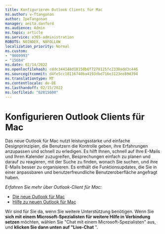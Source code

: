 ```yaml
---
title: Konfigurieren Outlook Clients für Mac
ms.author: v-ftangonan
author: IpeTangonan
manager: anita.danford
ms.audience: Admin
ms.topic: article
ms.service: o365-administration
ROBOTS: NOINDEX, NOFOLLOW
localization_priority: Normal
ms.custom:
- "9009993"
- "15684"
ms.date: 02/14/2022
ms.openlocfilehash: cddc344148d18158b6f7278125fc2338add3c446
ms.sourcegitcommit: d4fe5cc18116740ba4193dbd716e3123ee898394
ms.translationtype: MT
ms.contentlocale: de-DE
ms.lasthandoff: 02/15/2022
ms.locfileid: "62815600"
---
```

# <a name="configure-outlook-client-for-mac"></a>Konfigurieren Outlook Clients für Mac

Das neue Outlook für Mac nutzt leistungsstarke und einfache Designprinzipien, die Benutzern die Kontrolle geben, ihre Erfahrungen anzupassen und schnell zu erledigen. Es hilft Ihnen, schnell auf Ihre E-Mails und Ihren Kalender zuzugreifen, Besprechungen einfach zu planen und darauf zu reagieren, mit der Suche zu finden, wonach Sie suchen, und ihre E-Mails besser zu organisieren. Es enthält die Funktionsupdates, die Sie in einer anpassbaren und benutzerfreundliche Benutzeroberfläche angefragt haben.

*Erfahren Sie mehr über Outlook-Client für Mac:*

- [Die neue Outlook für Mac](https://support.microsoft.com/office/the-new-outlook-for-mac-6283be54-e74d-434e-babb-b70cefc77439)
- [Hilfe zu neuen Outlook für Mac](https://support.microsoft.com/office/get-help-with-new-outlook-for-mac-64758e05-6cab-4a2d-8c8b-0f3f16ac1cc8)

Wir sind für Sie da, wenn Sie weitere Unterstützung benötigen. Wenn Sie **sich mit einem Microsoft-Spezialisten für weitere Hilfe in Verbindung setzen** möchten, wählen Sie "Chat mit einem Microsoft-Spezialisten" aus, und **klicken Sie dann unten auf "Live-Chat** ".
